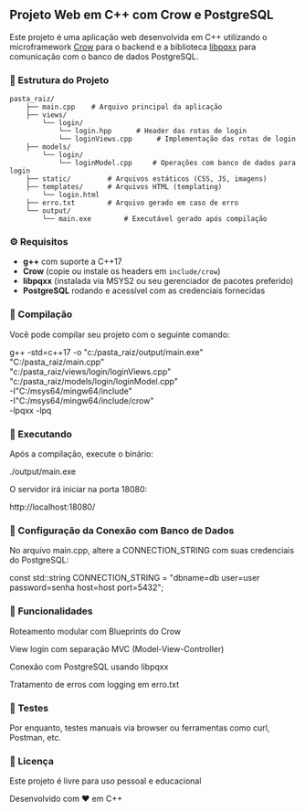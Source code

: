 ## Projeto Web em C++ com Crow e PostgreSQL

Este projeto é uma aplicação web desenvolvida em C++ utilizando o microframework [Crow](https://github.com/CrowCpp/crow) para o backend e a biblioteca [libpqxx](https://github.com/jtv/libpqxx) para comunicação com o banco de dados PostgreSQL.

### 🧱 Estrutura do Projeto

    pasta_raiz/
        ├── main.cpp    # Arquivo principal da aplicação
        ├── views/
            └── login/
                └── login.hpp      # Header das rotas de login
                └── loginViews.cpp      # Implementação das rotas de login
        ├── models/
            └── login/
                └── loginModel.cpp     # Operações com banco de dados para login
        ├── static/         # Arquivos estáticos (CSS, JS, imagens)
        ├── templates/      # Arquivos HTML (templating)
            └── login.html
        ├── erro.txt        # Arquivo gerado em caso de erro
        └── output/
            └── main.exe        # Executável gerado após compilação

### ⚙️ Requisitos

- **g++** com suporte a C++17
- **Crow** (copie ou instale os headers em `include/crow`)
- **libpqxx** (instalada via MSYS2 ou seu gerenciador de pacotes preferido)
- **PostgreSQL** rodando e acessível com as credenciais fornecidas

### 🔧 Compilação

Você pode compilar seu projeto com o seguinte comando:


g++ -std=c++17 -o "c:/pasta_raiz/output/main.exe" \
    "C:/pasta_raiz/main.cpp" \
    "c:/pasta_raiz/views/login/loginViews.cpp" \
    "c:/pasta_raiz/models/login/loginModel.cpp" \
    -I"C:/msys64/mingw64/include" \
    -I"C:/msys64/mingw64/include/crow" \
    -lpqxx -lpq

### 🚀 Executando

Após a compilação, execute o binário:

./output/main.exe


O servidor irá iniciar na porta 18080:

http://localhost:18080/

### 🔌 Configuração da Conexão com Banco de Dados

No arquivo main.cpp, altere a CONNECTION_STRING com suas credenciais do PostgreSQL:

const std::string CONNECTION_STRING = "dbname=db user=user password=senha host=host port=5432";

### 📄 Funcionalidades

Roteamento modular com Blueprints do Crow

View login com separação MVC (Model-View-Controller)

Conexão com PostgreSQL usando libpqxx

Tratamento de erros com logging em erro.txt

### 🧪 Testes

Por enquanto, testes manuais via browser ou ferramentas como curl, Postman, etc.

### 📝 Licença

Este projeto é livre para uso pessoal e educacional

Desenvolvido com ❤️ em C++
